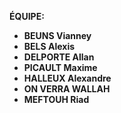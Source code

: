 **ÉQUIPE:**  
- **BEUNS Vianney**  
- **BELS Alexis**  
- **DELPORTE Allan**  
- **PICAULT Maxime**  
- **HALLEUX Alexandre**  
- **ON VERRA WALLAH**  
- **MEFTOUH Riad**  
